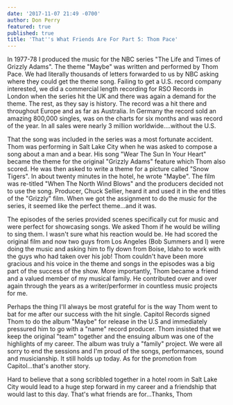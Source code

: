 ```yaml
---
date: '2017-11-07 21:49 -0700'
author: Don Perry
featured: true
published: true
title: 'That''s What Friends Are For Part 5: Thom Pace'
---
```

In 1977-78 I produced the music for the NBC series "The Life and Times of Grizzly Adams". The theme "Maybe" was written and performed by Thom Pace. We had literally thousands of letters forwarded to us by NBC asking where they could get the theme song. Failing to get a U.S. record company interested, we did a commercial length recording for RSO Records in London when the series hit the UK and there was again a demand for the theme. The rest, as they say is history. The record was a hit there and throughout Europe and as far as Australia. In Germany the record sold an amazing 800,000 singles, was on the charts for six months and was record of the year. In all sales were nearly 3 million worldwide....without the U.S. 

That the song was included in the series was a most fortunate accident.  Thom was performing in Salt Lake City when he was asked to compose a song about a man and a bear.  His song "Wear The Sun In Your Heart" became the theme for the original "Grizzly Adams" feature which Thom also scored.  He was then asked to write a theme for a picture called "Snow Tigers".  In about twenty minutes in the hotel, he wrote "Maybe".  The film was re-titled "When The North Wind Blows" and the producers decided not to use the song.  Producer, Chuck Sellier, heard it and used it in the end titles of the "Grizzly" film.  When we got the assignment to do the music for the series, it seemed like the perfect theme...and it was.

The episodes of the series provided scenes specifically cut for music and were perfect for showcasing songs.  We asked Thom if he would be willing to sing them.  I wasn't sure what his reaction would be.  He had scored the original film and now two guys from Los Angeles (Bob Summers and I) were doing the music and asking him to fly down from Boise, Idaho to work with the guys who had taken over his job!  Thom couldn't have been more gracious and his voice in the theme and songs in the episodes was a big part of the success of the show.  More importantly, Thom became a friend and a valued member of my musical family.  He contributed over and over again through the years as a writer/performer in countless music projects for me.

Perhaps the thing I'll always be most grateful for is the way Thom went to bat for me after our success with the hit single.  Capitol Records signed Thom to do the album "Maybe" for release in the U.S and immediately pressured him to go with a "name" record producer.  Thom insisted that we keep the original "team" together and the ensuing album was one of the highlights of my career.  The album was truly a "family" project.  We were all sorry to end the sessions and I'm proud of the songs, performances, sound and musicianship.  It still holds up today.  As for the promotion from Capitol...that's another story.

Hard to believe that a song scribbled together in a hotel room in Salt Lake City would lead to a huge step forward in my career and a friendship that would last to this day.
That's what friends are for...Thanks, Thom 
